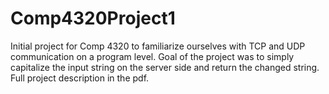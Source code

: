 # Comp4320Project1

Initial project for Comp 4320 to familiarize ourselves with TCP and UDP communication on a program level. Goal of the project was to simply capitalize the input string on the server side and return the changed string. Full project description in the pdf.
